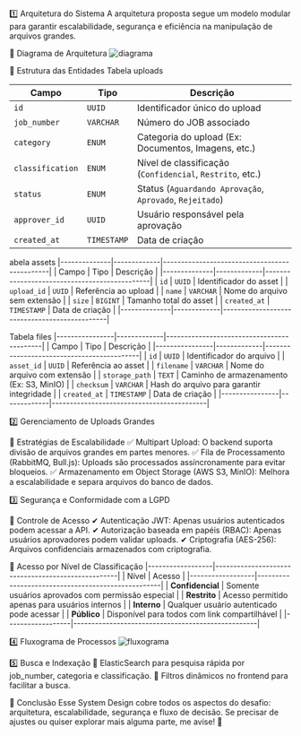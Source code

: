1️⃣ Arquitetura do Sistema
A arquitetura proposta segue um modelo modular para garantir escalabilidade, segurança e eficiência na manipulação de arquivos grandes.

📌 Diagrama de Arquitetura
![diagrama](https://github.com/user-attachments/assets/e21ad401-23d8-490b-80a1-8dc5ea205dc6)

📌 Estrutura das Entidades
Tabela uploads

| Campo         | Tipo        | Descrição                                           |
|--------------|------------|------------------------------------------------------|
| `id`         | `UUID`      | Identificador único do upload                      |
| `job_number` | `VARCHAR`   | Número do JOB associado                            |
| `category`   | `ENUM`      | Categoria do upload (Ex: Documentos, Imagens, etc.)|
| `classification` | `ENUM`  | Nível de classificação (`Confidencial`, `Restrito`, etc.) |
| `status`     | `ENUM`      | Status (`Aguardando Aprovação`, `Aprovado`, `Rejeitado`) |
| `approver_id` | `UUID`     | Usuário responsável pela aprovação                 |
| `created_at` | `TIMESTAMP` | Data de criação                                    |


abela assets
|--------------|-------------|----------------------------------------------|
| Campo        | Tipo        | Descrição                                    |
|--------------|-------------|----------------------------------------------|
| `id`         | `UUID`      | Identificador do asset                       |
| `upload_id`  | `UUID`      | Referência ao upload                         |
| `name`       | `VARCHAR`   | Nome do arquivo sem extensão                 |
| `size`       | `BIGINT`    | Tamanho total do asset                       |
| `created_at` | `TIMESTAMP` | Data de criação                              |
|--------------|-------------|----------------------------------------------|

Tabela files
|----------------|-------------|-------------------------------------------|
| Campo          | Tipo        | Descrição                                 |
|----------------|-------------|-------------------------------------------|
| `id`           | `UUID`      | Identificador do arquivo                  |
| `asset_id`     | `UUID`      | Referência ao asset                       |
| `filename`     | `VARCHAR`   | Nome do arquivo com extensão              |
| `storage_path` | `TEXT`      | Caminho de armazenamento (Ex: S3, MinIO)  |
| `checksum`     | `VARCHAR`   | Hash do arquivo para garantir integridade |
| `created_at`   | `TIMESTAMP` | Data de criação                           |
|----------------|-------------|-------------------------------------------|

2️⃣ Gerenciamento de Uploads Grandes

🔹 Estratégias de Escalabilidade
✅ Multipart Upload: O backend suporta divisão de arquivos grandes em partes menores.
✅ Fila de Processamento (RabbitMQ, Bull.js): Uploads são processados assíncronamente para evitar bloqueios.
✅ Armazenamento em Object Storage (AWS S3, MinIO): Melhora a escalabilidade e separa arquivos do banco de dados.

3️⃣ Segurança e Conformidade com a LGPD

🔹 Controle de Acesso
✔ Autenticação JWT: Apenas usuários autenticados podem acessar a API.
✔ Autorização baseada em papéis (RBAC): Apenas usuários aprovadores podem validar uploads.
✔ Criptografia (AES-256): Arquivos confidenciais armazenados com criptografia.

🔹 Acesso por Nível de Classificação
|------------------|---------------------------------------------------|
| Nível            | Acesso                                            |
|------------------|---------------------------------------------------|
| **Confidencial** | Somente usuários aprovados com permissão especial |
| **Restrito**     | Acesso permitido apenas para usuários internos    |
| **Interno**      | Qualquer usuário autenticado pode acessar         |
| **Público**      | Disponível para todos com link compartilhável     |
|------------------|---------------------------------------------------|

4️⃣ Fluxograma de Processos
![fluxograma](https://github.com/user-attachments/assets/428f2258-a519-405d-9708-0402427203ba)

5️⃣ Busca e Indexação
🔎 ElasticSearch para pesquisa rápida por job_number, categoria e classificação.
📂 Filtros dinâmicos no frontend para facilitar a busca.

🎯 Conclusão
Esse System Design cobre todos os aspectos do desafio: arquitetura, escalabilidade, segurança e fluxo de decisão. Se precisar de ajustes ou quiser explorar mais alguma parte, me avise! 🚀
